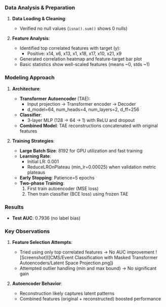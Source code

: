 ### Data Analysis & Preparation
1. **Data Loading & Cleaning**:
   - Verified no null values (`isna().sum()` shows 0 nulls)

2. **Feature Analysis**:
   - Identified top correlated features with target (y):
     - Positive: x14, x6, x13, x1, x18, x17, x10, x21, x9
   - Generated correlation heatmap and feature-target bar plot
   - Basic statistics show well-scaled features (means ~0, stds ~1)

### Modeling Approach
1. **Architecture**:
   - **Transformer Autoencoder** (TAE):
     - Input projection → Transformer encoder → Decoder
     - d_model=64, num_heads=4, num_layers=2, d_ff=256
   - **Classifier**:
     - 3-layer MLP (128 → 64 → 1) with ReLU and dropout
   - **Combined Model**: TAE reconstructions concatenated with original features

2. **Training Strategies**:
   - **Large Batch Size**: 8192 for GPU utilization and fast training
   - **Learning Rate**:
     - Initial LR: 0.001
     - ReduceLROnPlateau (min_lr=0.00025) when validation metric plateaus
   - **Early Stopping**: Patience=5 epochs
   - **Two-phase Training**:
     1. First train autoencoder (MSE loss)
     2. Then train classifier (BCE loss) using frozen TAE

### Results
- **Test AUC**: 0.7936 (no label bias)


### Key Observations
1. **Feature Selection Attempts**:
   - Tried using only top correlated features → No AUC improvement
    ![Screenshot]([CMS/Event Classification with Masked Transformer Autoencoders/Latent Space Projection.png])
   - Attempted outlier handling (min and max bound) → No significant gain

2. **Autoencoder Behavior**:
   - Reconstruction likely captures latent patterns
   - Combined features (original + reconstructed) boosted performance
